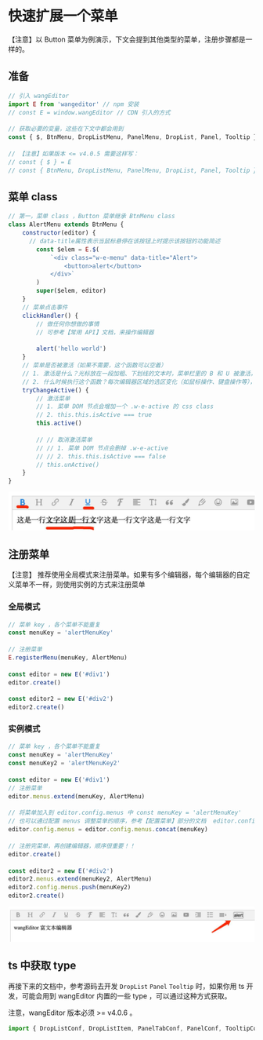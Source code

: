 # 快速扩展一个菜单

【注意】以 Button 菜单为例演示，下文会提到其他类型的菜单，注册步骤都是一样的。

## 准备

```js
// 引入 wangEditor
import E from 'wangeditor' // npm 安装
// const E = window.wangEditor // CDN 引入的方式

// 获取必要的变量，这些在下文中都会用到
const { $, BtnMenu, DropListMenu, PanelMenu, DropList, Panel, Tooltip } = E

// 【注意】如果版本 <= v4.0.5 需要这样写：
// const { $ } = E
// const { BtnMenu, DropListMenu, PanelMenu, DropList, Panel, Tooltip } = E.menuConstructors
```

## 菜单 class

```js
// 第一，菜单 class ，Button 菜单继承 BtnMenu class
class AlertMenu extends BtnMenu {
    constructor(editor) {
      // data-title属性表示当鼠标悬停在该按钮上时提示该按钮的功能简述
        const $elem = E.$(
            `<div class="w-e-menu" data-title="Alert">
                <button>alert</button>
            </div>`
        )
        super($elem, editor)
    }
    // 菜单点击事件
    clickHandler() {
        // 做任何你想做的事情
        // 可参考【常用 API】文档，来操作编辑器

        alert('hello world')
    }
    // 菜单是否被激活（如果不需要，这个函数可以空着）
    // 1. 激活是什么？光标放在一段加粗、下划线的文本时，菜单栏里的 B 和 U 被激活，如下图
    // 2. 什么时候执行这个函数？每次编辑器区域的选区变化（如鼠标操作、键盘操作等），都会触发各个菜单的 tryChangeActive 函数，重新计算菜单的激活状态
    tryChangeActive() {
        // 激活菜单
        // 1. 菜单 DOM 节点会增加一个 .w-e-active 的 css class
        // 2. this.this.isActive === true
        this.active()

        // // 取消激活菜单
        // // 1. 菜单 DOM 节点会删掉 .w-e-active
        // // 2. this.this.isActive === false
        // this.unActive()
    }
}
```

![](../../images/menu-active.png)

## 注册菜单

【注意】 推荐使用全局模式来注册菜单。如果有多个编辑器，每个编辑器的自定义菜单不一样，则使用实例的方式来注册菜单
### 全局模式 

```js
// 菜单 key ，各个菜单不能重复
const menuKey = 'alertMenuKey' 

// 注册菜单
E.registerMenu(menuKey, AlertMenu)

const editor = new E('#div1')
editor.create()
    
const editor2 = new E('#div2')
editor2.create()
```
### 实例模式

```js
// 菜单 key ，各个菜单不能重复
const menuKey = 'alertMenuKey' 
const menuKey2 = 'alertMenuKey2'

const editor = new E('#div1')
// 注册菜单
editor.menus.extend(menuKey, AlertMenu)

// 将菜单加入到 editor.config.menus 中	const menuKey = 'alertMenuKey' 
// 也可以通过配置 menus 调整菜单的顺序，参考【配置菜单】部分的文档	editor.config.menus.push(menuKey)
editor.config.menus = editor.config.menus.concat(menuKey)

// 注册完菜单，再创建编辑器，顺序很重要！！
editor.create()

const editor2 = new E('#div2')
editor2.menus.extend(menuKey2, AlertMenu)
editor2.config.menus.push(menuKey2)
editor2.create()
```

![](../../images/custom-menu.png)

## ts 中获取 type

再接下来的文档中，参考源码去开发 `DropList` `Panel` `Tooltip` 时，如果你用 ts 开发，可能会用到 wangEditor 内置的一些 type ，可以通过这种方式获取。

注意，wangEditor 版本必须 >= v4.0.6 。

```ts
import { DropListConf, DropListItem, PanelTabConf, PanelConf, TooltipConfItemType } from 'wangeditor'
```
